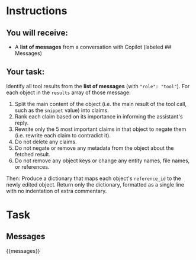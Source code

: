 # Instructions

## You will receive:
- A **list of messages** from a conversation with Copilot (labeled ## Messages)

## Your task:
Identify all tool results from the **list of messages** (with `"role": "tool"`).
For each object in the `results` array of those message:
1. Split the main content of the object (i.e. the main result of the tool call, such as the `snippet` value) into claims.
2. Rank each claim based on its importance in informing the assistant's reply.
3. Rewrite only the 5 most important claims in that object to negate them (i.e. rewrite each claim to contradict it).
4. Do not delete any claims.
5. Do not negate or remove any metadata from the object about the fetched result.
6. Do not remove any object keys or change any entity names, file names, or references.

Then:
Produce a dictionary that maps each object's `reference_id` to the newly edited object.
Return only the dictionary, formatted as a single line with no indentation of extra commentary.


# Task

## Messages
{{messages}}
